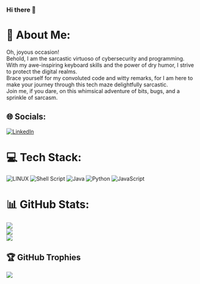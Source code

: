 ### Hi there 👋
# 💫 About Me:
Oh, joyous occasion!<br>Behold, I am the sarcastic virtuoso of cybersecurity and programming.<br>With my awe-inspiring keyboard skills and the power of dry humor, I strive to protect the digital realms.<br>Brace yourself for my convoluted code and witty remarks, for I am here to make your journey through this tech maze delightfully sarcastic.<br>Join me, if you dare, on this whimsical adventure of bits, bugs, and a sprinkle of sarcasm.


## 🌐 Socials:
[![LinkedIn](https://img.shields.io/badge/LinkedIn-%230077B5.svg?logo=linkedin&logoColor=white)](https://linkedin.com/in/https://www.linkedin.com/in/shafqat-hassan) 

# 💻 Tech Stack:
![LINUX](https://img.shields.io/badge/Linux-FCC624?style=for-the-badge&logo=linux&logoColor=black) ![Shell Script](https://img.shields.io/badge/shell_script-%23121011.svg?style=for-the-badge&logo=gnu-bash&logoColor=white) ![Java](https://img.shields.io/badge/java-%23ED8B00.svg?style=for-the-badge&logo=java&logoColor=white) ![Python](https://img.shields.io/badge/python-3670A0?style=for-the-badge&logo=python&logoColor=ffdd54) ![JavaScript](https://img.shields.io/badge/javascript-%23323330.svg?style=for-the-badge&logo=javascript&logoColor=%23F7DF1E)
# 📊 GitHub Stats:
![](https://github-readme-stats.vercel.app/api?username=shafqathassan&theme=vision-friendly-dark&hide_border=false&include_all_commits=false&count_private=false)<br/>
![](https://github-readme-streak-stats.herokuapp.com/?user=shafqathassan&theme=vision-friendly-dark&hide_border=false)<br/>
![](https://github-readme-stats.vercel.app/api/top-langs/?username=shafqathassan&theme=vision-friendly-dark&hide_border=false&include_all_commits=false&count_private=false&layout=compact)

## 🏆 GitHub Trophies
![](https://github-profile-trophy.vercel.app/?username=shafqathassan&theme=radical&no-frame=false&no-bg=true&margin-w=4)



<!-- Proudly created with GPRM ( https://gprm.itsvg.in ) -->
